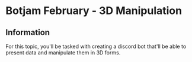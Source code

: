 # Botjam February - 3D Manipulation

## Information

For this topic, you'll be tasked with creating a discord bot that'll be able to present data and manipulate them in 3D forms.

